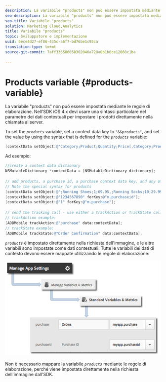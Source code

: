 ```yaml
---
description: La variabile "products" non può essere impostata mediante le regole di elaborazione. Nell'SDK iOS 4.x devi usare una sintassi particolare nel parametro dei dati contestuali per impostare i prodotti direttamente nella chiamata al server.
seo-description: La variabile "products" non può essere impostata mediante le regole di elaborazione. Nell'SDK iOS 4.x devi usare una sintassi particolare nel parametro dei dati contestuali per impostare i prodotti direttamente nella chiamata al server.
seo-title: Variabile "products"
solution: Marketing Cloud,Analytics
title: Variabile "products"
topic: Sviluppatore e implementazione
uuid: 6ece4d27-ef86-435c-a6f7-bd76be1c95ca
translation-type: tm+mt
source-git-commit: 7aff336586058302046a728a0b1b0ce12660c1ba

---
```



# Products variable {#products-variable}

La variabile "products" non può essere impostata mediante le regole di elaborazione. Nell'SDK iOS 4.x devi usare una sintassi particolare nel parametro dei dati contestuali per impostare i prodotti direttamente nella chiamata al server.

To set the *`products`* variable, set a context data key to `"&&products"`, and set the value by using the syntax that is defined for the *`products`* variable:

```objective-c
[contextData setObject:@"Category;Product;Quantity;Price[,Category;Product;Quantity;Price]" forKey:@"&&products"];
```

Ad esempio:

```objective-c
//create a context data dictionary 
NSMutableDictionary *contextData = [NSMutableDictionary dictionary]; 
 
// add products, a purchase id, a purchase context data key, and any other data you want to collect. 
// Note the special syntax for products 
[contextData setObject:@";Running Shoes;1;69.95,;Running Socks;10;29.99" forKey:@"&&products"]; 
[contextData setObject:@"1234567890" forKey:@"m.purchaseid"]; 
[contextData setObject:@"1" forKey:@"m.purchase"]; 
 
// send the tracking call - use either a trackAction or TrackState call. 
// trackAction example: 
[ADBMobile trackAction:@"purchase" data:contextData]; 
// trackState example: 
[ADBMobile trackState:@"Order Confirmation" data:contextData]; 
```

*`products`* è impostato direttamente nella richiesta dell'immagine, e le altre variabili sono impostate come dati contestuali. Tutte le variabili dei dati di contesto devono essere mappate utilizzando le regole di elaborazione:

![](assets/map-products.png)

Non è necessario mappare la variabile *`products`* mediante le regole di elaborazione, perché viene impostata direttamente nella richiesta dell'immagine dall'SDK.
